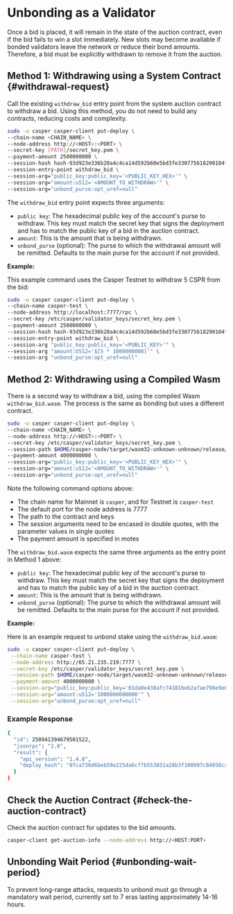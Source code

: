 # Unbonding as a Validator

Once a bid is placed, it will remain in the state of the auction contract, even if the bid fails to win a slot immediately. New slots may become available if bonded validators leave the network or reduce their bond amounts. Therefore, a bid must be explicitly withdrawn to remove it from the auction.

## Method 1: Withdrawing using a System Contract {#withdrawal-request}

Call the existing `withdraw_bid` entry point from the system auction contract to withdraw a bid. Using this method, you do not need to build any contracts, reducing costs and complexity.

```bash
sudo -u casper casper-client put-deploy \
--chain-name <CHAIN_NAME> \
--node-address http://<HOST>:<PORT> \
--secret-key [PATH]/secret_key.pem \
--payment-amount 2500000000 \
--session-hash hash-93d923e336b20a4c4ca14d592b60e5bd3fe330775618290104f9beb326db7ae2 \
--session-entry-point withdraw_bid \
--session-arg="public_key:public_key='<PUBLIC_KEY_HEX>'" \
--session-arg="amount:u512='<AMOUNT_TO_WITHDRAW>'" \
--session-arg="unbond_purse:opt_uref=null"
```

The `withdraw_bid` entry point expects three arguments:

- `public key`: The hexadecimal public key of the account's purse to withdraw. This key must match the secret key that signs the deployment and has to match the public key of a bid in the auction contract.
- `amount`: This is the amount that is being withdrawn.
- `unbond_purse` (optional): The purse to which the withdrawal amount will be remitted. Defaults to the main purse for the account if not provided.

**Example:**

This example command uses the Casper Testnet to withdraw 5 CSPR from the bid:

```bash
sudo -u casper casper-client put-deploy \
--chain-name casper-test \
--node-address http://localhost:7777/rpc \
--secret-key /etc/casper/validator_keys/secret_key.pem \
--payment-amount 2500000000 \
--session-hash hash-93d923e336b20a4c4ca14d592b60e5bd3fe330775618290104f9beb326db7ae2 \
--session-entry-point withdraw_bid \
--session-arg "public_key:public_key='<PUBLIC_KEY>'" \
--session-arg "amount:U512='$[5 * 1000000000]'" \
--session-arg "unbond_purse:opt_uref=null"
```

## Method 2: Withdrawing using a Compiled Wasm

There is a second way to withdraw a bid, using the compiled Wasm `withdraw_bid.wasm`. The process is the same as bonding but uses a different contract.

```bash
sudo -u casper casper-client put-deploy \
--chain-name <CHAIN_NAME> \
--node-address http://<HOST>:<PORT> \
--secret-key /etc/casper/validator_keys/secret_key.pem \
--session-path $HOME/casper-node/target/wasm32-unknown-unknown/release/withdraw_bid.wasm \
--payment-amount 4000000000 \
--session-arg="public_key:public_key='<PUBLIC_KEY_HEX>'" \
--session-arg="amount:u512='<AMOUNT_TO_WITHDRAW>'" \
--session-arg="unbond_purse:opt_uref=null"
```

Note the following command options above: 
- The chain name for Mainnet is `casper`, and for Testnet is `casper-test`
- The default port for the node address is 7777
- The path to the contract and keys
- The session arguments need to be encased in double quotes, with the parameter values in single quotes
- The payment amount is specified in motes

The `withdraw_bid.wasm` expects the same three arguments as the entry point in Method 1 above:

- `public key`: The hexadecimal public key of the account's purse to withdraw. This key must match the secret key that signs the deployment and has to match the public key of a bid in the auction contract.
- `amount`: This is the amount that is being withdrawn.
- `unbond_purse` (optional): The purse to which the withdrawal amount will be remitted. Defaults to the main purse for the account if not provided.

**Example:**

Here is an example request to unbond stake using the `withdraw_bid.wasm`:

```bash
sudo -u casper casper-client put-deploy \
 --chain-name casper-test \
 --node-address http://65.21.235.219:7777 \
 --secret-key /etc/casper/validator_keys/secret_key.pem \
 --session-path $HOME/casper-node/target/wasm32-unknown-unknown/release/withdraw_bid.wasm \
 --payment-amount 4000000000 \
 --session-arg="public_key:public_key='01da0e438afc74181beb2afae798e9e6851bdf897117a306eb32caafe46c1c0bc8'" \
 --session-arg="amount:u512='1000000000000'" \
 --session-arg="unbond_purse:opt_uref=null"
```

### Example Response

```bash
{
  "id": 250941394679501522,
  "jsonrpc": "2.0",
  "result": {
    "api_version": "1.4.8",
    "deploy_hash": "8fca736d6beb59e225da6cf7b553031a28b3f100997c84058cab6d09c58d7188"
  }
}
```

## Check the Auction Contract {#check-the-auction-contract}

Check the auction contract for updates to the bid amounts.

```bash
casper-client get-auction-info --node-address http://<HOST:PORT>
```

## Unbonding Wait Period {#unbonding-wait-period}

To prevent long-range attacks, requests to unbond must go through a mandatory wait period, currently set to 7 eras lasting approximately 14-16 hours.

